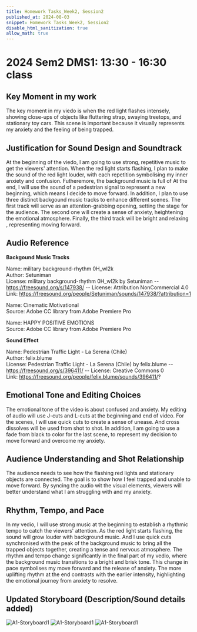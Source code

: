 ```yaml
---
title: Homework Tasks_Week2, Session2
published_at: 2024-08-03
snippet: Homework Tasks_Week2, Session2
disable_html_sanitization: true
allow_math: true
---
```

#  2024 Sem2 DMS1: 13:30 - 16:30 class

## Key Moment in my work ##
The key moment in my viedo is when the red light flashes intensely, showing close-ups of objects like fluttering strap, swaying treetops, and stationary toy cars. This scene is important because it visually represents my anxiety and the feeling of being trapped. 

## Justification for Sound Design and Soundtrack ##
At the beginning of the viedo, I am going to use strong, repetitive music to get the viewers' attention. When the red light starts flashing, I plan to make the sound of the red light louder, with each repetition symbolising my inner anxiety and confusion. Futheremore, the background music is full of At the end, I will use the sound of a pedestrian signal to represent a new beginning, which means I decide to move forward. In addition, I plan to use three distinct backgound music tracks to enhance different scenes. The first track will serve as an attention-grabbing opening, setting the stage for the audience. The second one will create a sense of anxiety, heightening the emotional atmosphere. Finally, the third track will be bright and relaxing , representing moving forward.  
## Audio Reference ## 
   
**Backgound Music Tracks**

   Name: military background-rhythm 0H_wl2k <br>
   Author: Setuniman <br>
   License: military background-rhythm 0H_wl2k by Setuniman -- https://freesound.org/s/147938/ -- License: Attribution NonCommercial 4.0 <br>
   Link: https://freesound.org/people/Setuniman/sounds/147938/?attribution=1 <br>


   Name: Cinematic Motivational <br>
   Source:  Adobe CC library from Adobe Premiere Pro

   Name: HAPPY POSITIVE EMOTIONS <br>
   Source: Adobe CC library from Adobe Premiere Pro

**Sound Effect**

   Name: Pedestrian Traffic Light - La Serena (Chile) <br>
   Author: felix.blume <br>
   License: Pedestrian Traffic Light - La Serena (Chile) by felix.blume -- https://freesound.org/s/396411/ -- License: Creative Commons 0 <br>
   Link: https://freesound.org/people/felix.blume/sounds/396411/?

## Emotional Tone and Editing Choices ##
The emotional tone of the video is about confused and anxiety. My editing of audio will use J-cuts and L-cuts at the beginning and end of video. For the scenes, I will use quick cuts to create a sense of unease. And cross dissolves will be used from shot to shot. In addition, I am going to use a fade from black to color for the last scene, to represent my decision to move forward and overcome my anxiety. 

## Audience Understanding and Shot Relationship ##
The audience needs to see how the flashing red lights and stationary objects are connected. The goal is to show how I feel trapped and unable to move forward. By syncing the audio wit the visual elements, viewers will better understand what I am struggling with and my anxiety.

## Rhythm, Tempo, and Pace ##
In my vedio, I will use strong music at the beginning to establish a rhythmic tempo to catch the viewers' attention. As the red light starts flashing, the sound will grow louder with background music. And I use quick cuts synchronised with the peak of the background music to bring all the trapped objects together, creating a tense and nervous atmosphere. The rhythm and tempo change significantly in the final part of my vedio, where the background music transitions to a bright and brisk tone. This change in pace symbolises my move forward and the release of anxiety. The more uplifting rhythm at the end contrasts with the earlier intensity, highlighting the emotional journey from anxiety to resolve.

## Updated Storyboard (Description/Sound details added) ##

![A1-Storyboard1](Page1(updated).jpg)
![A1-Storyboard1](Page2(updated).jpg)
![A1-Storyboard1](Page3(updated).jpg)


